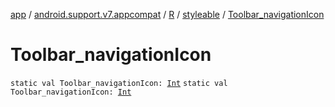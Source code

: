 [app](../../../index.md) / [android.support.v7.appcompat](../../index.md) / [R](../index.md) / [styleable](index.md) / [Toolbar_navigationIcon](.)

# Toolbar_navigationIcon

`static val Toolbar_navigationIcon: `[`Int`](https://kotlinlang.org/api/latest/jvm/stdlib/kotlin/-int/index.html)
`static val Toolbar_navigationIcon: `[`Int`](https://kotlinlang.org/api/latest/jvm/stdlib/kotlin/-int/index.html)